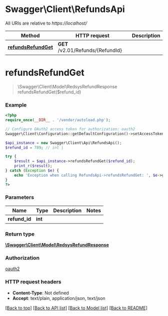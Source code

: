 # Swagger\Client\RefundsApi

All URIs are relative to *https://localhost/*

Method | HTTP request | Description
------------- | ------------- | -------------
[**refundsRefundGet**](RefundsApi.md#refundsRefundGet) | **GET** /v2.01/Refunds/{RefundId} | 


# **refundsRefundGet**
> \Swagger\Client\Model\RedsysRefundResponse refundsRefundGet($refund_id)



### Example
```php
<?php
require_once(__DIR__ . '/vendor/autoload.php');

// Configure OAuth2 access token for authorization: oauth2
Swagger\Client\Configuration::getDefaultConfiguration()->setAccessToken('YOUR_ACCESS_TOKEN');

$api_instance = new Swagger\Client\Api\RefundsApi();
$refund_id = 789; // int | 

try {
    $result = $api_instance->refundsRefundGet($refund_id);
    print_r($result);
} catch (Exception $e) {
    echo 'Exception when calling RefundsApi->refundsRefundGet: ', $e->getMessage(), PHP_EOL;
}
?>
```

### Parameters

Name | Type | Description  | Notes
------------- | ------------- | ------------- | -------------
 **refund_id** | **int**|  |

### Return type

[**\Swagger\Client\Model\RedsysRefundResponse**](../Model/RedsysRefundResponse.md)

### Authorization

[oauth2](../../README.md#oauth2)

### HTTP request headers

 - **Content-Type**: Not defined
 - **Accept**: text/plain, application/json, text/json

[[Back to top]](#) [[Back to API list]](../../README.md#documentation-for-api-endpoints) [[Back to Model list]](../../README.md#documentation-for-models) [[Back to README]](../../README.md)

